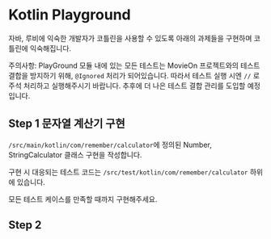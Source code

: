 # Kotlin Playground

자바, 루비에 익숙한 개발자가 코틀린을 사용할 수 있도록 아래의 과제들을 구현하며 코틀린에 익숙해집니다.

주의사항: PlayGround 모듈 내에 있는 모든 테스트는 MovieOn 프로젝트와의 테스트 결합을 방지하기 위해, ```@Ignored``` 처리가 되어있습니다. 따라서 테스트 실행 시엔 ```//``` 로 주석 처리하고 실행해주시기 바랍니다. 추후에 더 나은 테스트 결합 관리를 도입할 예정입니다.

## Step 1 문자열 계산기 구현

```/src/main/kotlin/com/remember/calculator```에 정의된 Number, StringCalculator 클래스 구현을 작성합니다.

구현 시 대응되는 테스트 코드는 ```/src/test/kotlin/com/remember/calculator``` 하위에 있습니다.

모든 테스트 케이스를 만족할 때까지 구현해주세요.

## Step 2 
